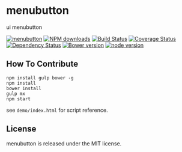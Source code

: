 # menubutton

ui menubutton

[![menubutton](https://nodei.co/npm/modulex-menubutton.png)](https://npmjs.org/package/modulex-menubutton)
[![NPM downloads](http://img.shields.io/npm/dm/modulex-menubutton.svg)](https://npmjs.org/package/modulex-menubutton)
[![Build Status](https://secure.travis-ci.org/kissyteam/menubutton.png?branch=master)](https://travis-ci.org/kissyteam/menubutton)
[![Coverage Status](https://img.shields.io/coveralls/kissyteam/menubutton.svg)](https://coveralls.io/r/kissyteam/menubutton?branch=master)
[![Dependency Status](https://gemnasium.com/kissyteam/menubutton.png)](https://gemnasium.com/kissyteam/menubutton)
[![Bower version](https://badge.fury.io/bo/modulex-menubutton.svg)](http://badge.fury.io/bo/modulex-menubutton)
[![node version](https://img.shields.io/badge/node.js-%3E=_0.10-green.svg?style=flat-square)](http://nodejs.org/download/)


## How To Contribute

```
npm install gulp bower -g
npm install
bower install
gulp mx
npm start
```

see ``demo/index.html`` for script reference.

## License

menubutton is released under the MIT license.